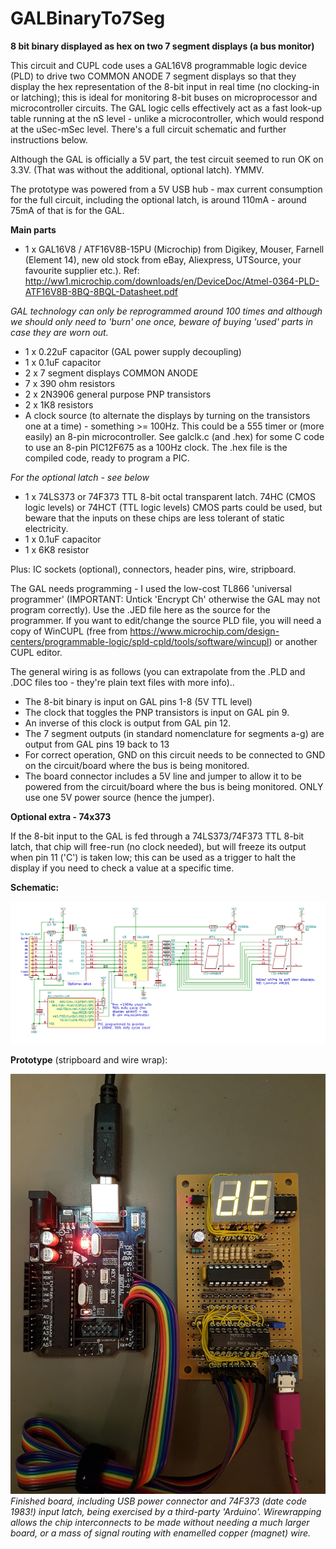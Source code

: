 # GALBinaryTo7Seg
**8 bit binary displayed as hex on two 7 segment displays (a bus monitor)**

This circuit and CUPL code uses a GAL16V8 programmable logic device (PLD) to drive two COMMON ANODE 7 segment displays so that they display the hex representation of the 8-bit input in real time (no clocking-in or latching); this is ideal for monitoring 8-bit buses on microprocessor and microcontroller circuits. The GAL logic cells effectively act as a fast look-up table running at the nS level - unlike a microcontroller, which would respond at the uSec-mSec level. There's a full circuit schematic and further instructions below.

Although the GAL is officially a 5V part, the test circuit seemed to run OK on 3.3V. (That was without the additional, optional latch). YMMV. 

The prototype was powered from a 5V USB hub - max current consumption for the full circuit, including the optional latch, is around 110mA - around 75mA of that is for the GAL.

**Main parts**

* 1 x GAL16V8 / ATF16V8B-15PU (Microchip) from Digikey, Mouser, Farnell (Element 14), new old stock from eBay, Aliexpress, UTSource, your favourite supplier etc.). Ref: http://ww1.microchip.com/downloads/en/DeviceDoc/Atmel-0364-PLD-ATF16V8B-8BQ-8BQL-Datasheet.pdf

*GAL technology can only be reprogrammed around 100 times and although we should only need to 'burn' one once, beware of buying 'used' parts in case they are worn out.*

* 1 x 0.22uF capacitor (GAL power supply decoupling)
* 1 x 0.1uF capacitor
* 2 x 7 segment displays COMMON ANODE
* 7 x 390 ohm resistors
* 2 x 2N3906 general purpose PNP transistors
* 2 x 1K8 resistors
* A clock source (to alternate the displays by turning on the transistors one at a time) - something >= 100Hz. This could be a 555 timer or (more easily) an 8-pin microcontroller. See galclk.c (and .hex) for some C code to use an 8-pin PIC12F675 as a 100Hz clock. The .hex file is the compiled code, ready to program a PIC.

*For the optional latch - see below*
* 1 x 74LS373 or 74F373 TTL 8-bit octal transparent latch. 74HC (CMOS logic levels) or 74HCT (TTL logic levels) CMOS parts could be used, but beware that the inputs on these chips are less tolerant of static electricity.
* 1 x 0.1uF capacitor
* 1 x 6K8 resistor

Plus: IC sockets (optional), connectors, header pins, wire, stripboard. 

The GAL needs programming - I used the low-cost TL866 'universal programmer' (IMPORTANT: Untick 'Encrypt Ch' otherwise the GAL may not program correctly). Use the .JED file here as the source for the programmer. If you want to edit/change the source PLD file, you will need a copy of WinCUPL (free from https://www.microchip.com/design-centers/programmable-logic/spld-cpld/tools/software/wincupl) or another CUPL editor.

The general wiring is as follows (you can extrapolate from the .PLD and .DOC files too - they're plain text files with more info)..

* The 8-bit binary is input on GAL pins 1-8 (5V TTL level)
* The clock that toggles the PNP transistors is input on GAL pin 9. 
* An inverse of this clock is output from GAL pin 12.
* The 7 segment outputs (in standard nomenclature for segments a-g) are output from GAL pins 19 back to 13
* For correct operation, GND on this circuit needs to be connected to GND on the circuit/board where the bus is being monitored.
* The board connector includes a 5V line and jumper to allow it to be powered from the circuit/board where the bus is being monitored. ONLY use one 5V power source (hence the jumper).

**Optional extra - 74x373**

If the 8-bit input to the GAL is fed through a 74LS373/74F373 TTL 8-bit latch, that chip will free-run (no clock needed), but will freeze its output when pin 11 ('C') is taken low; this can be used as a trigger to halt the display if you need to check a value at a specific time.

**Schematic:**

![Image](gal-7seg.png)

**Prototype** (stripboard and wire wrap):

![Image](bin2x7segboard2.jpg)
*Finished board, including USB power connector and 74F373 (date code 1983!) input latch, being exercised by a third-party 'Arduino'. Wirewrapping allows the chip interconnects to be made without needing a much larger board, or a mass of signal routing with enamelled copper (magnet) wire.*
